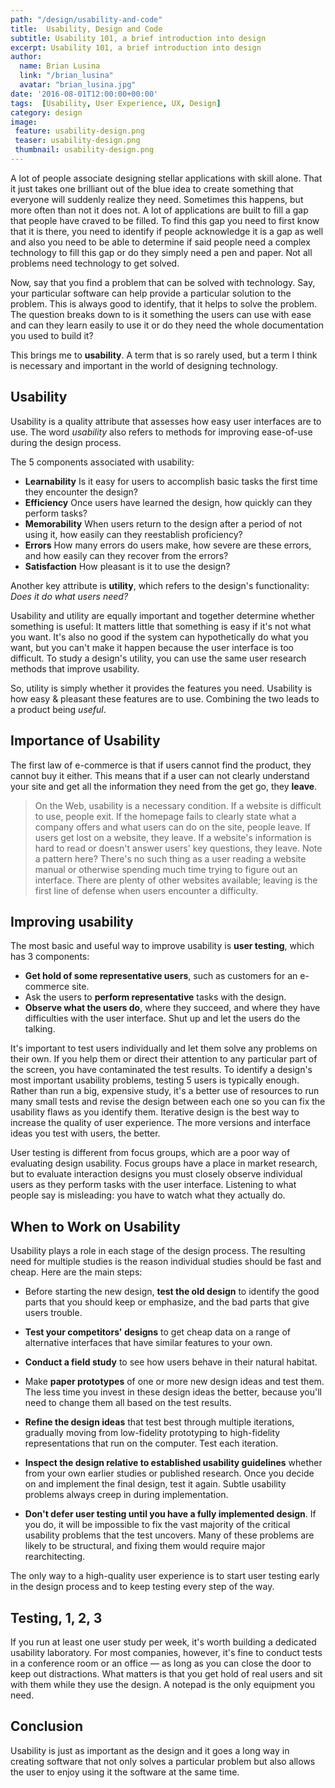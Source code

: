 ```yaml
---
path: "/design/usability-and-code"
title:  Usability, Design and Code
subtitle: Usability 101, a brief introduction into design  
excerpt: Usability 101, a brief introduction into design
author: 
  name: Brian Lusina
  link: "/brian_lusina"
  avatar: "brian_lusina.jpg"
date: '2016-08-01T12:00:00+00:00'
tags:  [Usability, User Experience, UX, Design]
category: design
image:
 feature: usability-design.png
 teaser: usability-design.png
 thumbnail: usability-design.png
---
```


A lot of people associate designing stellar applications with skill alone. That it just takes one brilliant out of the blue idea to create something that everyone will suddenly realize they need. Sometimes this happens, but more often than not it does not. A lot of applications are built to fill a gap that people have craved to be filled. To find this gap you need to first know that it is there, you need to identify if people acknowledge it is a gap as well and also you need to be able to determine if said people need a complex technology to fill this gap or do they simply need a pen and paper. Not all problems need technology to get solved.

Now, say that you find a problem that can be solved with technology. Say, your particular software can help provide a particular solution to the problem. This is always good to identify, that it helps to solve the problem. The question breaks down to is it something the users can use with ease and can they learn easily to use it or do they need the whole documentation you used to build it?

This brings me to **usability**. A term that is so rarely used, but a term I think is necessary and important in the world of designing technology.

## Usability

Usability is a quality attribute that assesses how easy user interfaces are to use. The word _usability_ also refers to methods for improving ease-of-use during the design process.

The 5 components associated with usability:

- **Learnability** Is it easy for users to accomplish basic tasks the first time they encounter the design?
- **Efficiency** Once users have learned the design, how quickly can they perform tasks?
- **Memorability** When users return to the design after a period of not using it, how easily can they reestablish proficiency?
- **Errors** How many errors do users make, how severe are these errors, and how easily can they recover from the errors?
- **Satisfaction** How pleasant is it to use the design?

Another key attribute is **utility**, which refers to the design's functionality: _Does it do what users need?_

Usability and utility are equally important and together determine whether something is useful: It matters little that something is easy if it's not what you want. It's also no good if the system can hypothetically do what you want, but you can't make it happen because the user interface is too difficult. To study a design's utility, you can use the same user research methods that improve usability.

So, utility is simply whether it provides the features you need. Usability is how easy & pleasant these features are to use. Combining the two leads to a product being _useful_.

## Importance of Usability

The first law of e-commerce is that if users cannot find the product, they cannot buy it either. This means that if a user can not clearly understand your site and get all the information they need from the get go, they **leave**.

> On the Web, usability is a necessary condition. If a website is difficult to use, people exit. If the homepage fails to clearly state what a company offers and what users can do on the site, people leave. If users get lost on a website, they leave. If a website's information is hard to read or doesn't answer users' key questions, they leave. Note a pattern here? There's no such thing as a user reading a website manual or otherwise spending much time trying to figure out an interface. There are plenty of other websites available; leaving is the first line of defense when users encounter a difficulty.

## Improving usability

The most basic and useful way to improve usability is **user testing**, which has 3 components:

- **Get hold of some representative users**, such as customers for an e-commerce site.
- Ask the users to **perform representative** tasks with the design.
- **Observe what the users do**, where they succeed, and where they have difficulties with the user interface. Shut up and let the users do the talking.

It's important to test users individually and let them solve any problems on their own. If you help them or direct their attention to any particular part of the screen, you have contaminated the test results.
To identify a design's most important usability problems, testing 5 users is typically enough. Rather than run a big, expensive study, it's a better use of resources to run many small tests and revise the design between each one so you can fix the usability flaws as you identify them. Iterative design is the best way to increase the quality of user experience. The more versions and interface ideas you test with users, the better.

User testing is different from focus groups, which are a poor way of evaluating design usability. Focus groups have a place in market research, but to evaluate interaction designs you must closely observe individual users as they perform tasks with the user interface. Listening to what people say is misleading: you have to watch what they actually do.

## When to Work on Usability

Usability plays a role in each stage of the design process. The resulting need for multiple studies is the reason individual studies should be fast and cheap. Here are the main steps:

- Before starting the new design, **test the old design** to identify the good parts that you should keep or emphasize, and the bad parts that give users trouble.

- **Test your competitors' designs** to get cheap data on a range of alternative interfaces that have similar features to your own.

- **Conduct a field study** to see how users behave in their natural habitat.

- Make **paper prototypes** of one or more new design ideas and test them. The less time you invest in these design ideas the better, because you'll need to change them all based on the test results.

- **Refine the design ideas** that test best through multiple iterations, gradually moving from low-fidelity prototyping to high-fidelity representations that run on the computer. Test each iteration.

- **Inspect the design relative to established usability guidelines** whether from your own earlier studies or published research.
  Once you decide on and implement the final design, test it again. Subtle usability problems always creep in during implementation.

- **Don't defer user testing until you have a fully implemented design**. If you do, it will be impossible to fix the vast majority of the critical usability problems that the test uncovers. Many of these problems are likely to be structural, and fixing them would require major rearchitecting.

The only way to a high-quality user experience is to start user testing early in the design process and to keep testing every step of the way.

## Testing, 1, 2, 3

If you run at least one user study per week, it's worth building a dedicated usability laboratory. For most companies, however, it's fine to conduct tests in a conference room or an office — as long as you can close the door to keep out distractions. What matters is that you get hold of real users and sit with them while they use the design. A notepad is the only equipment you need.

## Conclusion

Usability is just as important as the design and it goes a long way in creating software that not only solves a particular problem but also allows the user to enjoy using it the software at the same time.
